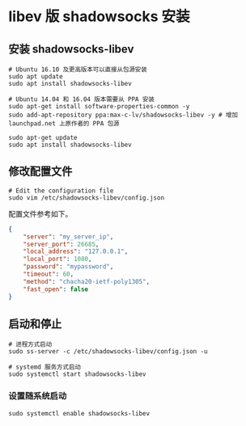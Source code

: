 # libev 版 shadowsocks 安装

## 安装 shadowsocks-libev

```shell
# Ubuntu 16.10 及更高版本可以直接从包源安装
sudo apt update
sudo apt install shadowsocks-libev

# Ubuntu 14.04 和 16.04 版本需要从 PPA 安装
sudo apt-get install software-properties-common -y
sudo add-apt-repository ppa:max-c-lv/shadowsocks-libev -y # 增加 launchpad.net 上原作者的 PPA 包源

sudo apt-get update
sudo apt install shadowsocks-libev
```

## 修改配置文件

```shell
# Edit the configuration file
sudo vim /etc/shadowsocks-libev/config.json
```

配置文件参考如下。

```json
{
    "server": "my_server_ip",
    "server_port": 26685,
    "local_address": "127.0.0.1",
    "local_port": 1080,
    "password": "mypassword",
    "timeout": 60,
    "method": "chacha20-ietf-poly1305",
    "fast_open": false
}
```

## 启动和停止

```shell
# 进程方式启动
sudo ss-server -c /etc/shadowsocks-libev/config.json -u

# systemd 服务方式启动
sudo systemctl start shadowsocks-libev
```

### 设置随系统启动

```shell
sudo systemctl enable shadowsocks-libev
```
